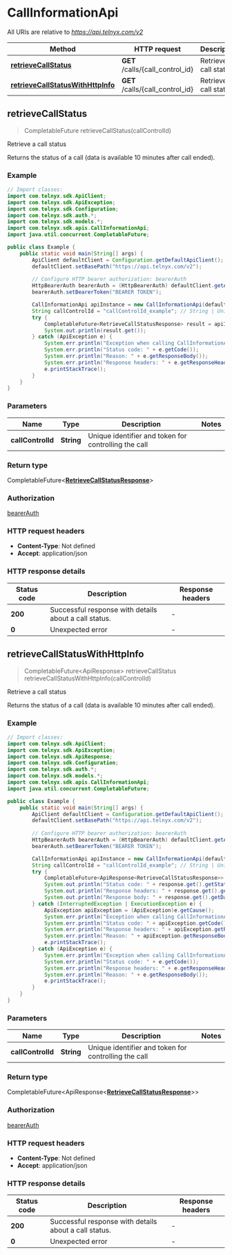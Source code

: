 # CallInformationApi

All URIs are relative to *https://api.telnyx.com/v2*

Method | HTTP request | Description
------------- | ------------- | -------------
[**retrieveCallStatus**](CallInformationApi.md#retrieveCallStatus) | **GET** /calls/{call_control_id} | Retrieve a call status
[**retrieveCallStatusWithHttpInfo**](CallInformationApi.md#retrieveCallStatusWithHttpInfo) | **GET** /calls/{call_control_id} | Retrieve a call status



## retrieveCallStatus

> CompletableFuture<RetrieveCallStatusResponse> retrieveCallStatus(callControlId)

Retrieve a call status

Returns the status of a call (data is available 10 minutes after call ended).

### Example

```java
// Import classes:
import com.telnyx.sdk.ApiClient;
import com.telnyx.sdk.ApiException;
import com.telnyx.sdk.Configuration;
import com.telnyx.sdk.auth.*;
import com.telnyx.sdk.models.*;
import com.telnyx.sdk.apis.CallInformationApi;
import java.util.concurrent.CompletableFuture;

public class Example {
    public static void main(String[] args) {
        ApiClient defaultClient = Configuration.getDefaultApiClient();
        defaultClient.setBasePath("https://api.telnyx.com/v2");
        
        // Configure HTTP bearer authorization: bearerAuth
        HttpBearerAuth bearerAuth = (HttpBearerAuth) defaultClient.getAuthentication("bearerAuth");
        bearerAuth.setBearerToken("BEARER TOKEN");

        CallInformationApi apiInstance = new CallInformationApi(defaultClient);
        String callControlId = "callControlId_example"; // String | Unique identifier and token for controlling the call
        try {
            CompletableFuture<RetrieveCallStatusResponse> result = apiInstance.retrieveCallStatus(callControlId);
            System.out.println(result.get());
        } catch (ApiException e) {
            System.err.println("Exception when calling CallInformationApi#retrieveCallStatus");
            System.err.println("Status code: " + e.getCode());
            System.err.println("Reason: " + e.getResponseBody());
            System.err.println("Response headers: " + e.getResponseHeaders());
            e.printStackTrace();
        }
    }
}
```

### Parameters


Name | Type | Description  | Notes
------------- | ------------- | ------------- | -------------
 **callControlId** | **String**| Unique identifier and token for controlling the call |

### Return type

CompletableFuture<[**RetrieveCallStatusResponse**](RetrieveCallStatusResponse.md)>


### Authorization

[bearerAuth](../README.md#bearerAuth)

### HTTP request headers

- **Content-Type**: Not defined
- **Accept**: application/json

### HTTP response details
| Status code | Description | Response headers |
|-------------|-------------|------------------|
| **200** | Successful response with details about a call status. |  -  |
| **0** | Unexpected error |  -  |

## retrieveCallStatusWithHttpInfo

> CompletableFuture<ApiResponse<RetrieveCallStatusResponse>> retrieveCallStatus retrieveCallStatusWithHttpInfo(callControlId)

Retrieve a call status

Returns the status of a call (data is available 10 minutes after call ended).

### Example

```java
// Import classes:
import com.telnyx.sdk.ApiClient;
import com.telnyx.sdk.ApiException;
import com.telnyx.sdk.ApiResponse;
import com.telnyx.sdk.Configuration;
import com.telnyx.sdk.auth.*;
import com.telnyx.sdk.models.*;
import com.telnyx.sdk.apis.CallInformationApi;
import java.util.concurrent.CompletableFuture;

public class Example {
    public static void main(String[] args) {
        ApiClient defaultClient = Configuration.getDefaultApiClient();
        defaultClient.setBasePath("https://api.telnyx.com/v2");
        
        // Configure HTTP bearer authorization: bearerAuth
        HttpBearerAuth bearerAuth = (HttpBearerAuth) defaultClient.getAuthentication("bearerAuth");
        bearerAuth.setBearerToken("BEARER TOKEN");

        CallInformationApi apiInstance = new CallInformationApi(defaultClient);
        String callControlId = "callControlId_example"; // String | Unique identifier and token for controlling the call
        try {
            CompletableFuture<ApiResponse<RetrieveCallStatusResponse>> response = apiInstance.retrieveCallStatusWithHttpInfo(callControlId);
            System.out.println("Status code: " + response.get().getStatusCode());
            System.out.println("Response headers: " + response.get().getHeaders());
            System.out.println("Response body: " + response.get().getData());
        } catch (InterruptedException | ExecutionException e) {
            ApiException apiException = (ApiException)e.getCause();
            System.err.println("Exception when calling CallInformationApi#retrieveCallStatus");
            System.err.println("Status code: " + apiException.getCode());
            System.err.println("Response headers: " + apiException.getResponseHeaders());
            System.err.println("Reason: " + apiException.getResponseBody());
            e.printStackTrace();
        } catch (ApiException e) {
            System.err.println("Exception when calling CallInformationApi#retrieveCallStatus");
            System.err.println("Status code: " + e.getCode());
            System.err.println("Response headers: " + e.getResponseHeaders());
            System.err.println("Reason: " + e.getResponseBody());
            e.printStackTrace();
        }
    }
}
```

### Parameters


Name | Type | Description  | Notes
------------- | ------------- | ------------- | -------------
 **callControlId** | **String**| Unique identifier and token for controlling the call |

### Return type

CompletableFuture<ApiResponse<[**RetrieveCallStatusResponse**](RetrieveCallStatusResponse.md)>>


### Authorization

[bearerAuth](../README.md#bearerAuth)

### HTTP request headers

- **Content-Type**: Not defined
- **Accept**: application/json

### HTTP response details
| Status code | Description | Response headers |
|-------------|-------------|------------------|
| **200** | Successful response with details about a call status. |  -  |
| **0** | Unexpected error |  -  |

